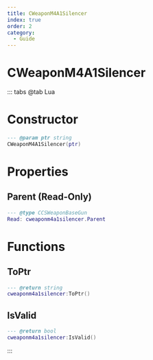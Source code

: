 ```yaml
---
title: CWeaponM4A1Silencer
index: true
order: 2
category:
  - Guide
---
```


# CWeaponM4A1Silencer

::: tabs
@tab Lua
# Constructor
```lua
--- @param ptr string
CWeaponM4A1Silencer(ptr)
```
# Properties
## Parent (Read-Only)
```lua
--- @type CCSWeaponBaseGun
Read: cweaponm4a1silencer.Parent
```
# Functions
## ToPtr
```lua
--- @return string
cweaponm4a1silencer:ToPtr()
```
## IsValid
```lua
--- @return bool
cweaponm4a1silencer:IsValid()
```

:::